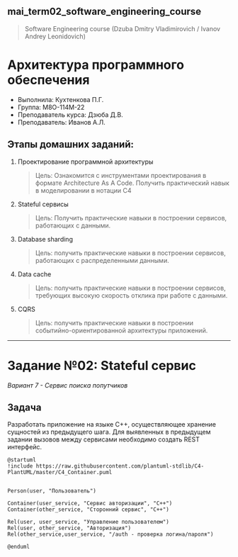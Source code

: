 ## mai_term02_software_engineering_course
> Software Engineering course (Dzuba Dmitry Vladimirovich / Ivanov Andrey Leonidovich)


# Архитектура программного обеспечения

* Выполнила: Кухтенкова П.Г.
* Группа: M8O-114M-22
* Преподаватель курса: Дзюба Д.В.
* Преподаватель: Иванов А.Л.

## Этапы домашних заданий:

1. Проектирование программной архитектуры
    > Цель: Ознакомится с инструментами проектирования в формате Architecture As A Code. Получить практический навык в моделировании в нотации C4
2. Stateful сервисы
    > Цель: Получить практические навыки в построении сервисов, работающих с данными.
3. Database sharding
    > Цель: получить практические навыки в построении сервисов, работающих с распределенными данными.
4. Data cache
    > Цель: получить практические навыки в построении сервисов, требующих высокую скорость отклика при работе с данными.
5. CQRS
    > Цель: получить практические навыки в построении событийно-ориентированной архитектуры приложений.

---

# Задание №02: Stateful сервис

*Вариант 7 - Сервис поиска попутчиков*	

## Задача
Разработать приложение на языке C++, осуществляющее хранение сущностей из предыдущего шага. Для выявленных в предыдущем задании вызовов между сервисами необходимо создать REST интерфейс.


```plantuml
@startuml
!include https://raw.githubusercontent.com/plantuml-stdlib/C4-PlantUML/master/C4_Container.puml


Person(user, "Пользователь")

Container(user_service, "Сервис авторизации", "C++")    
Container(other_service, "Сторонний сервис", "C++") 

Rel(user, user_service, "Управление пользователем")
Rel(user, other_service, "Авторизация")
Rel(other_service,user_service, "/auth - проверка логина/пароля")

@enduml
```